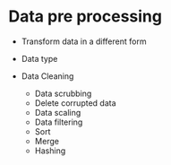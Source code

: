 # Data pre processing 
+ Transform data in a different form 
+ Data type 


+ Data Cleaning 
    + Data scrubbing 
    + Delete corrupted data 
    + Data scaling
    + Data filtering 
    + Sort 
    + Merge 
    + Hashing 